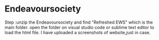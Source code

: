 # Endeavoursociety
Step :unzip the Endeavoursociety and find "Refreshed EWS" which  is the main folder.
open the folder on visual studio code or sublime text editor to load the html file.
I have uploaded a screenshots of website,just in case.   
